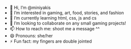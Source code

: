 - 👋 Hi, I’m @miniyakis
- 👀 I’m interested in gaming, art, food, stories, and fashion
- 🌱 I’m currently learning html, css, js and cs
- 💞️ I’m looking to collaborate on any small gaming projects!
- 📫 How to reach me: shoot me a message ^^
- 😄 Pronouns: she/her
- ⚡ Fun fact: my fingers are double jointed

<!---
miniyakis/miniyakis is a ✨ special ✨ repository because its `README.md` (this file) appears on your GitHub profile.
You can click the Preview link to take a look at your changes.
--->
